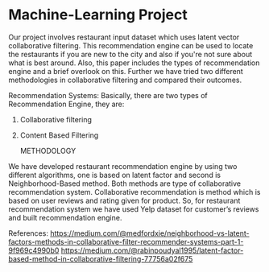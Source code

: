 # Machine-Learning Project


Our project involves restaurant input dataset which uses latent vector collaborative filtering. This recommendation engine can be used to locate the restaurants if you are new to the city and also if you're not sure about what is best around. Also, this paper includes the types of recommendation engine and a brief overlook on this. Further we have tried two different methodologies in collaborative filtering and compared their outcomes.

Recommendation Systems:
Basically, there are two types of Recommendation Engine, they are:
1)	Collaborative filtering
2)	Content Based Filtering

	METHODOLOGY

We have developed restaurant recommendation engine by using two different algorithms, one is based on latent factor and second is Neighborhood-Based method. Both methods are type of collaborative recommendation system. Collaborative recommendation is method which is based on user reviews and rating given for product. So, for restaurant recommendation system we have used Yelp dataset for customer’s reviews and built recommendation engine. 

References:
https://medium.com/@medfordxie/neighborhood-vs-latent-factors-methods-in-collaborative-filter-recommender-systems-part-1-9f969c4990b0
https://medium.com/@rabinpoudyal1995/latent-factor-based-method-in-collaborative-filtering-77756a02f675
